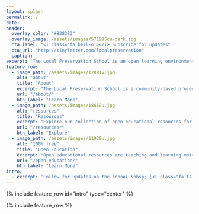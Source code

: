 ```yaml
---
layout: splash
permalink: /
date:
header:
  overlay_color: "#838383"
  overlay_image: /assets/images/571995cu-dark.jpg
  cta_label: "<i class='fa bell-o'></i> Subscribe for updates"
  cta_url: "http://tinyletter.com/localpreservation"
  caption:
excerpt: 'The Local Preservation School is an open learning environment where preservation advocates and volunteers share how we can work together to save and sustain historic places in our communities.'
feature_row:
  - image_path: /assets/images/12881v.jpg
    alt: "about"
    title: "About"
    excerpt: "The Local Preservation School is a community-based project with opportunities for people from all backgrounds to take part."
    url: "/about/"
    btn_label: "Learn More"
  - image_path: /assets/images/18659u.jpg
    alt: "resources"
    title: "Resources"
    excerpt: "Explore our collection of open educational resources for local historians and advocates."
    url: "/resources/"
    btn_label: "Explore"
  - image_path: /assets/images/11929u.jpg
    alt: "100% free"
    title: "Open Education"
    excerpt: "Open educational resources are teaching and learning materials that are freely available online for everyone to use, whether you are an teacher, student or an independent learner."
    url: "/open-education/"
    btn_label: "Learn More"
intro:
  - excerpt: 'Follow for updates on the school &nbsp; [<i class="fa fa-twitter"></i> @localpast](https://twitter.com/localpast){: .btn .btn--twitter}'
---
```


{% include feature_row id="intro" type="center" %}

{% include feature_row %}

